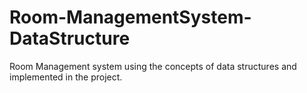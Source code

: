 # Room-ManagementSystem-DataStructure
Room Management system using the concepts of data structures and implemented in the project.
